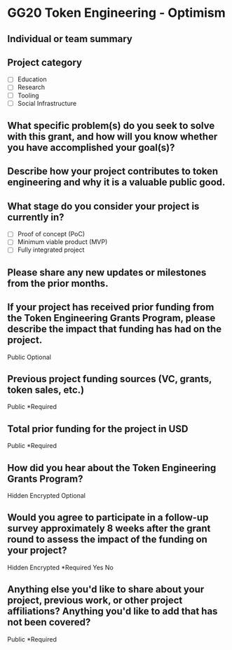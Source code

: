 # GG20 Token Engineering - Optimism

## Individual or team summary


## Project category

- [ ] Education
- [ ] Research
- [ ] Tooling
- [ ] Social Infrastructure

## What specific problem(s) do you seek to solve with this grant, and how will you know whether you have accomplished your goal(s)?

## Describe how your project contributes to token engineering and why it is a valuable public good.

## What stage do you consider your project is currently in?
- [ ] Proof of concept (PoC)
- [ ] Minimum viable product (MVP)
- [ ] Fully integrated project

## Please share any new updates or milestones from the prior months.

## If your project has received prior funding from the Token Engineering Grants Program, please describe the impact that funding has had on the project.
Public
Optional

## Previous project funding sources (VC, grants, token sales, etc.)
Public
*Required

## Total prior funding for the project in USD
Public
*Required

## How did you hear about the Token Engineering Grants Program?
Hidden
Encrypted
Optional

## Would you agree to participate in a follow-up survey approximately 8 weeks after the grant round to assess the impact of the funding on your project?
Hidden
Encrypted
*Required
Yes
No

## Anything else you'd like to share about your project, previous work, or other project affiliations? Anything you'd like to add that has not been covered?
Public
*Required

